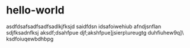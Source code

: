 # hello-world
asdfdsafsadfsadfsadlkjfksjd saidfdsn idsafoiwehiub afndjsnflan sdjfksadnfksj
aksdf;dsahfpue
djf;akshfpue]jsierp\ureugtg
duhfiuhew9q\]\\
ksdfoiuqewbdhbpg
